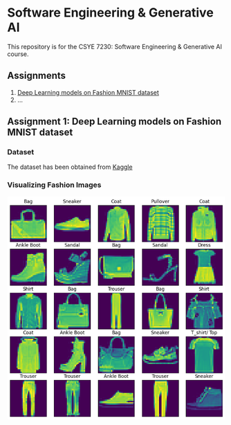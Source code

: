 # Software Engineering & Generative AI
This repository is for the CSYE 7230: Software Engineering &amp; Generative AI course.

## Assignments
1. [Deep Learning models on Fashion MNIST dataset](./Deep%20Learning%20MNIST/)
2. ...

## Assignment 1: Deep Learning models on Fashion MNIST dataset
### Dataset
The dataset has been obtained from [Kaggle](https://www.kaggle.com/datasets/zalando-research/fashionmnist/data)

### Visualizing Fashion Images
![First 25 images from the training dataset](./Deep%20Learning%20MNIST/visuals/visualizing_clothes.png)